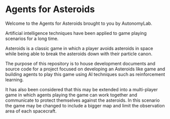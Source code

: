 # Agents for Asteroids

Welcome to the Agents for Asteroids brought to you by AutonomyLab.

Artificial intelligence techniques have been applied to game playing scenarios for a long time.

Asteroids is a classic game in which a player avoids asteroids in space while being able to break the asteroids down with their particle canon.

The purpose of this repository is to house development documents and source code for a project focused on developing an Asteroids like game and building agents to play this game using AI techniques such as reinforcement learning.

It has also been considered that this may be extended into a multi-player game in which agents playing the game can work together and communicate to protect themselves against the asteroids. In this scenario the game may be changed to include a bigger map and limit the observation area of each spacecraft.
